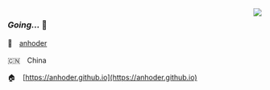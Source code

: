 
<img align="right" src="https://github-readme-stats.vercel.app/api?username=anhoder&show_icons=true&icon_color=805AD5&text_color=718096&bg_color=ffffff&hide_title=true" />

### *Going...* 👋

👥　[anhoder](https://anhoder.github.io)

🇨🇳　China

🏠　[https://anhoder.github.io](https://anhoder.github.io)
